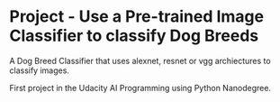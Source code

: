 # Project - Use a Pre-trained Image Classifier to classify Dog Breeds  
A Dog Breed Classifier that uses alexnet, resnet or vgg archiectures to classify images.

First project in the Udacity AI Programming using Python Nanodegree.
